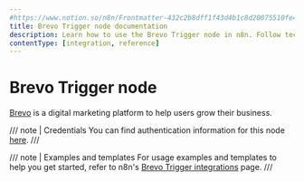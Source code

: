 ```yaml
---
#https://www.notion.so/n8n/Frontmatter-432c2b8dff1f43d4b1c8d20075510fe4
title: Brevo Trigger node documentation
description: Learn how to use the Brevo Trigger node in n8n. Follow technical documentation to integrate Brevo Trigger node into your workflows.
contentType: [integration, reference]
---
```


# Brevo Trigger node

[Brevo](https://www.brevo.com/) is a digital marketing platform to help users grow their business.

/// note | Credentials
You can find authentication information for this node [here](/integrations/builtin/credentials/brevo.md).
///

///  note  | Examples and templates
For usage examples and templates to help you get started, refer to n8n's [Brevo Trigger integrations](https://n8n.io/integrations/brevo-trigger/) page.
///

